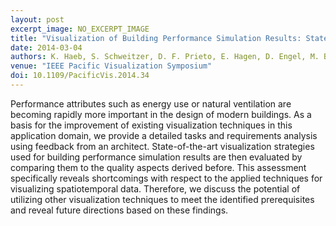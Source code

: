 ```yaml
---
layout: post
excerpt_image: NO_EXCERPT_IMAGE
title: "Visualization of Building Performance Simulation Results: State-of-the-Art and Future Directions"
date: 2014-03-04
authors: K. Haeb, S. Schweitzer, D. F. Prieto, E. Hagen, D. Engel, M. Böttinger & I. Scheler
venue: "IEEE Pacific Visualization Symposium"
doi: 10.1109/PacificVis.2014.34
---
```

Performance attributes such as energy use or natural ventilation are becoming rapidly more important in the design of modern buildings. As a basis for the improvement of existing visualization techniques in this application domain, we provide a detailed tasks and requirements analysis using feedback from an architect. State-of-the-art visualization strategies used for building performance simulation results are then evaluated by comparing them to the quality aspects derived before. This assessment specifically reveals shortcomings with respect to the applied techniques for visualizing spatiotemporal data. Therefore, we discuss the potential of utilizing other visualization techniques to meet the identified prerequisites and reveal future directions based on these findings.
